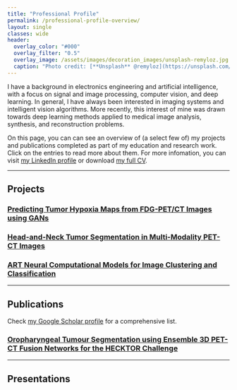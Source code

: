 ```yaml
---
title: "Professional Profile"
permalink: /professional-profile-overview/
layout: single
classes: wide
header:
  overlay_color: "#000"
  overlay_filter: "0.5"
  overlay_image: /assets/images/decoration_images/unsplash-remyloz.jpg
  caption: "Photo credit: [**Unsplash** @remyloz](https://unsplash.com/@remyloz)"
---
```


I have a background in electronics engineering and artificial intelligence, with a focus on signal and image processing, computer vision, and deep learning. In general, I have always been interested in imaging systems and intelligent vision algorithms. More recently, this interest of mine was drawn towards deep learning methods applied to medical image analysis, synthesis, and reconstruction problems.

On this page, you can can see an overview of (a select few of) my projects and publications completed as part of my education and research work. Click on the entries to read more about them. For more infomation, you can visit [my LinkedIn profile](https://www.linkedin.com/in/chinmay_rao) or download [my full CV](../assets/documents/CV-25_12_2021.pdf).



-----------
## Projects


### [Predicting Tumor Hypoxia Maps from FDG-PET/CT Images using GANs](professional_profile/projects/2021-07-msc-thesis-hypoxia.md)

### [Head-and-Neck Tumor Segmentation in Multi-Modality PET-CT Images](professional_profile/projects/2021-01-msc-internship-hn-tumor-seg.md)

### [ART Neural Computational Models for Image Clustering and Classification](professional_profile/projects/2018-11-btech-final-art.md)



---------------
## Publications

Check [my Google Scholar profile](https://scholar.google.com/citations?user=aNaTofQAAAAJ&hl=en) for a comprehensive list.


### [Oropharyngeal Tumour Segmentation using Ensemble 3D PET-CT Fusion Networks for the HECKTOR Challenge](professional_profile/publications/2021-01-oropharyngeal.md)



----------------
## Presentations
